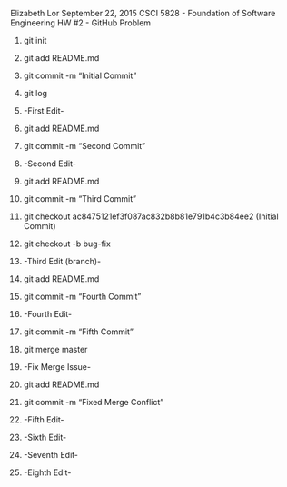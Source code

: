Elizabeth Lor
September 22, 2015
CSCI 5828 - Foundation of Software Engineering
HW #2 - GitHub Problem


1. git init
2. git add README.md
3. git commit -m “Initial Commit”
4. git log 
5. -First Edit-
6. git add README.md
7. git commit -m “Second Commit”
8. -Second Edit-
9. git add README.md
10. git commit -m “Third Commit”
11. git checkout ac8475121ef3f087ac832b8b81e791b4c3b84ee2 (Initial Commit)
12. git checkout -b bug-fix
13. -Third Edit (branch)-
14. git add README.md
15. git commit -m “Fourth Commit”
16. -Fourth Edit-
17. git commit -m “Fifth Commit”
18. git merge master
19. -Fix Merge Issue-
20. git add README.md
21. git commit -m “Fixed Merge Conflict”
22. -Fifth Edit-

1. -Sixth Edit-
2. -Seventh Edit-
3. -Eighth Edit-

